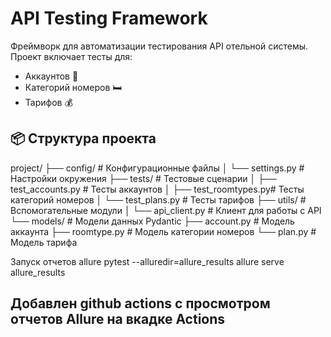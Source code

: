 # API Testing Framework

Фреймворк для автоматизации тестирования API отельной системы. Проект включает тесты для:
- Аккаунтов 🏨
- Категорий номеров 🛏️
- Тарифов 💰

## 📦 Структура проекта

project/
├── config/ # Конфигурационные файлы
│ └── settings.py # Настройки окружения
├── tests/ # Тестовые сценарии
│ ├── test_accounts.py # Тесты аккаунтов
│ ├── test_roomtypes.py# Тесты категорий номеров
│ └── test_plans.py # Тесты тарифов
├── utils/ # Вспомогательные модули
│ └── api_client.py # Клиент для работы с API
└── models/ # Модели данных Pydantic
├── account.py # Модель аккаунта
├── roomtype.py # Модель категории номеров
└── plan.py # Модель тарифа


Запуск отчетов allure 
pytest --alluredir=allure_results
allure serve allure_results

## Добавлен github actions с просмотром отчетов Allure на вкадке Actions